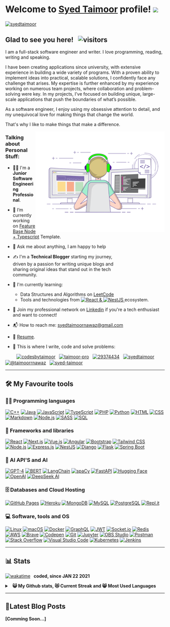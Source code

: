 # Welcome to [Syed Taimoor](https://syedtaimoor.me/) profile! <a href="https://www.syedtaimoor.me/"><img src="https://media.giphy.com/media/hvRJCLFzcasrR4ia7z/giphy.gif" width="25px"></a>

<a href="https://www.linkedin.com/in/syedtaimoor/" target="_blank"><img align="center" src="https://raw.githubusercontent.com/rahuldkjain/github-profile-readme-generator/master/src/images/icons/Social/linked-in-alt.svg" alt="syedtaimoor" height="30" width="40" /></a>

<!-- &nbsp; -->

<!-- <a href="https://x.com/syedtaimoor" target="_blank"><img align="center" src="https://upload.wikimedia.org/wikipedia/commons/6/60/X_logo_2023.svg" alt="syedtaimoor" height="30" width="30" /></a>

&nbsp; -->

<!-- <a href="https://www.instagram.com/aswin_barath_/" target="_blank"><img align="center" src="https://raw.githubusercontent.com/rahuldkjain/github-profile-readme-generator/master/src/images/icons/Social/instagram.svg" alt="aswin_barath_" height="30" width="40" /></a>
&nbsp; -->

<!-- <a href="https://www.facebook.com/profile.php?id=100011683902531" target="_blank"><img align="center" src="https://raw.githubusercontent.com/rahuldkjain/github-profile-readme-generator/master/src/images/icons/Social/facebook.svg" alt="100011683902531e" height="30" width="40" /></a>
&nbsp; -->

## Glad to see you here! &nbsp; ![visitors](https://visitor-badge.glitch.me/badge?page_id=codesbytaimoor.codesbytaimoor)

I am a full-stack software engineer and writer. I love programming, reading, writing and speaking.

I have been creating applications since university, with extensive experience in building a wide variety of programs. With a proven ability to implement ideas into practical, scalable solutions, I confidently face any challenge that arises. My expertise is further enhanced by my experience working on numerous team projects, where collaboration and problem-solving were key. In my projects, I’ve focused on building unique, large-scale applications that push the boundaries of what’s possible.

As a software engineer, I enjoy using my obsessive attention to detail, and my unequivocal love for making things that change the world.

That's why I like to make things that make a difference.

<img align="right" alt="GIF" src="https://github.com/AswinBarath/AswinBarath/blob/master/coding.gif?raw=true" width="408" height="318" />

### Talking about Personal Stuff:

- 👨‍🎓 I'm a **Junior Software Engineering Professional**.

- 🔭 I’m currently working on [Feature Base Node + Typescript](https://github.com/codesbytaimoor/Express-Server-Feature-based-Structure-design-pattern.git) Template.
<!-- - 👨‍🏫 I'm the **Community Leader** at [Codecademy JU](https://community.codecademy.com/jain-university-ju/) -->
- 💬 Ask me about anything, I am happy to help
- ✍ I'm a **Technical Blogger** starting my journey, <br /> driven by a passion for writing unique blogs and <br />sharing original ideas that stand out in the tech <br />community.

- 🌱 I'm currently learning:

  - Data Structures and Algorithms on [LeetCode](https://leetcode.com/taimoor-pro/)
  - Tools and technologies from <a href="#"><img alt="React" src="https://img.shields.io/badge/React-20232a.svg?logo=react&logoColor=%2361DAFB"> &
    <img alt="NestJS" src="https://img.shields.io/badge/NestJS-E0234E.svg?logo=nestjs&logoColor=white">
    </a>
    ecosystem.

- 👯 Join my professional network on [Linkedin](https://www.linkedin.com/in/syedtaimoor/) if you're a tech enthusiast and want to connect!

- 📬 How to reach me: [syedtaimoornawaz@gmail.com](mailto:syedtaimoornawaz@gmail.com)

- 📝 [Resume](https://docs.google.com/document/d/1RGNv7ycvxrI8RPkqtU7-68tjNQPelJucAfc0IWqfOYQ/edit?usp=sharing).

- 💪 This is where I write, code and solve problems:

&nbsp;&nbsp;&nbsp;&nbsp;&nbsp;&nbsp;&nbsp;&nbsp;
<a href="https://github.com/codesbytaimoor" target="_blank"><img align="center" src="https://raw.githubusercontent.com/rahuldkjain/github-profile-readme-generator/master/src/images/icons/Social/github.svg" alt="codesbytaimoor" height="30" width="40" /></a>
&nbsp;
<a href="https://leetcode.com/taimoor-pro/" target="_blank"><img align="center" src="https://raw.githubusercontent.com/rahuldkjain/github-profile-readme-generator/master/src/images/icons/Social/leet-code.svg" alt="taimoor-pro" height="30" width="40" /></a>
&nbsp;
<a href="https://stackoverflow.com/users/29374434/syed-taimoor" target="_blank"><img align="center" src="https://raw.githubusercontent.com/rahuldkjain/github-profile-readme-generator/master/src/images/icons/Social/stack-overflow.svg" alt="29374434" height="30" width="40" /></a>
&nbsp;
<a href="https://www.hackerrank.com/profile/taimoorrnawaz" target="_blank"><img align="center" src="https://raw.githubusercontent.com/rahuldkjain/github-profile-readme-generator/master/src/images/icons/Social/hackerrank.svg" alt="syedtaimoor" height="30" width="40" /></a>
&nbsp;
<a href="https://medium.com/@taimoorrnawaz" target="_blank"><img align="center" src="https://raw.githubusercontent.com/rahuldkjain/github-profile-readme-generator/master/src/images/icons/Social/medium.svg" alt="@taimoorrnawaz" height="30" width="40" /></a>
&nbsp;
<a href="https://dev.to/syed-taimoor" target="_blank"><img align="center" src="https://cdn.jsdelivr.net/npm/simple-icons@3.0.1/icons/dev-dot-to.svg" alt="syed-taimoor" height="30" width="40" /></a>
&nbsp;

---

## 🛠️ My Favourite tools

### 👨‍💻 Programming languages

<p>
    <a href="#"><img alt="C++" src="https://custom-icon-badges.herokuapp.com/badge/C++-9C033A.svg?logo=cpp2&logoColor=white"></a>
    <a href="#"><img alt="Java" src="https://img.shields.io/badge/Java-007396.svg?logo=java&logoColor=white"></a>
    <a href="#"><img alt="JavaScript" src="https://img.shields.io/badge/JavaScript-F7DF1E.svg?logo=javascript&logoColor=black"></a>
    <a href="#"><img alt="TypeScript" src="https://img.shields.io/badge/TypeScript-007ACC.svg?logo=typescript&logoColor=white"></a>
    <a href="#"><img alt="PHP" src="https://img.shields.io/badge/PHP-777BB4.svg?logo=php&logoColor=white"></a>
    <a href="#"><img alt="Python" src="https://img.shields.io/badge/Python-14354C.svg?logo=python&logoColor=white"></a>
    <a href="#"><img alt="HTML" src="https://img.shields.io/badge/HTML-E34F26.svg?logo=html5&logoColor=white"></a>
    <a href="#"><img alt="CSS" src="https://img.shields.io/badge/CSS-1572B6.svg?logo=css3&logoColor=white"></a>
    <a href="#"><img alt="Markdown" src="https://img.shields.io/badge/Markdown-000000.svg?logo=markdown&logoColor=white"></a>
    <a href="#"><img alt="Node.js" src="https://img.shields.io/badge/Node.js-43853D.svg?logo=node.js&logoColor=white"></a>
    <a href="#"><img alt="SASS" src="https://img.shields.io/badge/Sass-hotpink.svg?logo=SASS&logoColor=white"></a>
    <a href="#"><img alt="SQL" src="https://custom-icon-badges.herokuapp.com/badge/SQL-025E8C.svg?logo=database&logoColor=white"></a>

</p>

### 🧰 Frameworks and libraries

<p>
    <!-- Frontend Frameworks -->
    <a href="#"><img alt="React" src="https://img.shields.io/badge/React-20232a.svg?logo=react&logoColor=%2361DAFB"></a>
    <a href="#"><img alt="Next.js" src="https://img.shields.io/badge/Next.js-000000.svg?logo=next.js&logoColor=white"></a>
    <a href="#"><img alt="Vue.js" src="https://img.shields.io/badge/Vue.js-4FC08D.svg?logo=vue.js&logoColor=white"></a>
    <a href="#"><img alt="Angular" src="https://img.shields.io/badge/Angular-DD0031.svg?logo=angular&logoColor=white"></a>
    <a href="#"><img alt="Bootstrap" src="https://img.shields.io/badge/Bootstrap-7952B3.svg?logo=bootstrap&logoColor=white"></a>
    <a href="#"><img alt="Tailwind CSS" src="https://img.shields.io/badge/TailwindCSS-38B2AC.svg?logo=tailwind-css&logoColor=white"></a>
    <!-- Backend Frameworks -->
    <a href="#"><img alt="Node.js" src="https://img.shields.io/badge/Node.js-339933.svg?logo=node.js&logoColor=white"></a>
    <a href="#"><img alt="Express.js" src="https://img.shields.io/badge/Express.js-404d59.svg?logo=express&logoColor=white"></a>
    <a href="#"><img alt="NestJS" src="https://img.shields.io/badge/NestJS-E0234E.svg?logo=nestjs&logoColor=white"></a>
    <a href="#"><img alt="Django" src="https://img.shields.io/badge/Django-092E20.svg?logo=django&logoColor=white"></a>
    <a href="#"><img alt="Flask" src="https://img.shields.io/badge/Flask-000000.svg?logo=flask&logoColor=white"></a>
    <a href="#"><img alt="Spring Boot" src="https://img.shields.io/badge/Spring--Boot-6DB33F.svg?logo=springboot&logoColor=white"></a>
</p>

### 🤖 AI API'S and AI

<p>
    <a href="#"><img alt="GPT-4" src="https://img.shields.io/badge/GPT--4-412991.svg?logo=openai&logoColor=white"></a>
    <a href="#"><img alt="BERT" src="https://img.shields.io/badge/BERT-000000.svg?logo=google&logoColor=white"></a>
    <a href="#"><img alt="LangChain" src="https://img.shields.io/badge/LangChain-2E2E2E.svg?logo=langchain&logoColor=white"></a>
    <a href="#"><img alt="spaCy" src="https://img.shields.io/badge/spaCy-09A3D5.svg?logo=spacy&logoColor=white"></a>
    <a href="#"><img alt="FastAPI" src="https://img.shields.io/badge/FastAPI-009688.svg?logo=fastapi&logoColor=white"></a>
    <a href="#"><img alt="Hugging Face" src="https://img.shields.io/badge/Hugging--Face-FFD54F.svg?logo=huggingface&logoColor=black"></a>
    <a href="#"><img alt="OpenAI" src="https://img.shields.io/badge/OpenAI-412991.svg?logo=openai&logoColor=white"></a>
    <a href="#"><img alt="DeepSeek AI" src="https://img.shields.io/badge/DeepSeek--AI-0052CC.svg?logo=data:image/png;base64,iVBORw0KGgoAAAANSUhEUgAAABAAAAAQCAYAAAAf8/9hAAABF0lEQVR42q1TMW7CQBCdYhKFrCQKG7AbyHLtZg5SpT+A2hQThwoLCwXAj2AVbAxaCxuAXHY3lprH1DEz20PZlhltziTPX7eWYktdeRcdgDUYRXLa4tTFuWjVQDdgoq2Buxk6AcZ21hbcZnXvYZAI1RDbNZdc5gw5+wMhghohHEb3XMB1whEXNdbeAi5MwkhVixKGHMj8pPYxvXCGxWm93TYhg9cZd6AD+dI1qXnZpVqkN1rlcAe7TiLZd8VxpgEddxDWQBOEZHiGYYFCsAfdP5CrBk4djDa54mRVAnUmPU0vFhoXG26c9vAP/Y7MO5PL5CUAAAAAElFTkSuQmCC&logoColor=white"></a>
</p>


### 🗄️ Databases and Cloud Hosting

<p>
    <a href="#"><img alt="GitHub Pages" src="https://img.shields.io/badge/GitHub%20Pages-327FC7.svg?logo=github&logoColor=white"></a>
    <a href="#"><img alt="Heroku" src="https://img.shields.io/badge/Heroku-430098.svg?logo=heroku&logoColor=white"></a>
    <a href="#"><img alt="MongoDB" src ="https://img.shields.io/badge/MongoDB-4ea94b.svg?logo=mongodb&logoColor=white"></a>
    <a href="#"><img alt="MySQL" src="https://img.shields.io/badge/MySQL-00f.svg?logo=mysql&logoColor=white"></a>
    <a href="#"><img alt="PostgreSQL" src ="https://img.shields.io/badge/PostgreSQL-316192.svg?logo=postgresql&logoColor=white"></a>
    <a href="#"><img alt="Repl.it" src="https://img.shields.io/badge/Repl.it-0D101E.svg?logo=Replit&logoColor=white"></a>
</p>

### 💻 Software, tools and OS

<p>
    <a href="#"><img alt="Linux" src="https://img.shields.io/badge/Linux-FCC624.svg?logo=linux&logoColor=black"></a>
    <a href="#"><img alt="macOS" src="https://img.shields.io/badge/macOS-000000.svg?logo=apple&logoColor=white"></a>
    <a href="#"><img alt="Docker" src="https://img.shields.io/badge/Docker-2496ED.svg?logo=docker&logoColor=white"></a>
    <a href="#"><img alt="GraphQL" src="https://img.shields.io/badge/GraphQL-E10098.svg?logo=graphql&logoColor=white"></a>
    <a href="#"><img alt="JWT" src="https://img.shields.io/badge/JWT-000000.svg?logo=jsonwebtokens&logoColor=white"></a>
    <a href="#"><img alt="Socket.io" src="https://img.shields.io/badge/Socket.io-010101.svg?logo=socketdotio&logoColor=white"></a>
    <a href="#"><img alt="Redis" src="https://img.shields.io/badge/Redis-DC382D.svg?logo=redis&logoColor=white"></a>
    <a href="#"><img alt="AWS" src="https://img.shields.io/badge/AWS-232F3E.svg?logo=amazon-aws&logoColor=white"></a>
    <a href="#"><img alt="Brave" src="https://img.shields.io/badge/-Brave-FB542B?logo=brave&logoColor=white"></a>
    <a href="#"><img alt="Codepen" src="https://img.shields.io/badge/Codepen-000000.svg?logo=codepen&logoColor=white"></a>
    <a href="#"><img alt="Git" src="https://img.shields.io/badge/Git-F05033.svg?logo=git&logoColor=white"></a>
    <a href="#"><img alt="Jupyter" src="https://img.shields.io/badge/Jupyter-F37626.svg?logo=Jupyter&logoColor=white"></a>
    <a href="#"><img alt="OBS Studio" src="https://img.shields.io/badge/-OBS%20Studio-302E31?logo=obs-studio&logoColor=white"></a>
    <a href="#"><img alt="Postman" src="https://img.shields.io/badge/Postman-FF6C37?logo=postman&logoColor=white"></a>
    <a href="#"><img alt="Stack Overflow" src="https://img.shields.io/badge/-Stack%20Overflow-FE7A16?logo=stack-overflow&logoColor=white"></a>
    <a href="#"><img alt="Visual Studio Code" src="https://img.shields.io/badge/Visual%20Studio%20Code-0078d7.svg?logo=visual-studio-code&logoColor=white"></a>
    <a href="#"><img alt="Kubernetes" src="https://img.shields.io/badge/Kubernetes-326CE5.svg?logo=kubernetes&logoColor=white"></a>
    <a href="#"><img alt="Jenkins" src="https://img.shields.io/badge/Jenkins-D24939.svg?logo=jenkins&logoColor=white"></a>

</p>

---

## 📊 Stats

[![wakatime](https://wakatime.com/badge/user/40b888ea-417b-423d-ac6c-4ce5849a746a.svg)](https://wakatime.com/@40b888ea-417b-423d-ac6c-4ce5849a746a) <b>&nbsp; coded, since JAN 22 2021</b>

<!-- 📊 <b>This Week I Spent My Time On</b> -->

<!-- START_SECTION:waka-->

<!-- ```text
Markdown     5 hrs 3 mins    ███████████▒░░░░░░░░░░░░░   44.70 %
Java         2 hrs 35 mins   ██████████░░░░░░░░░░░░░░░   40.59 %
JavaScript   1 hr 34 mins    ███▒░░░░░░░░░░░░░░░░░░░░░   13.85 %
CSS          3 mins          ░░░░░░░░░░░░░░░░░░░░░░░░░   00.55 %
XML          2 mins          ░░░░░░░░░░░░░░░░░░░░░░░░░   00.31 %
``` -->

<!--END_SECTION:waka -->

<!-- <details>
  <summary>&nbsp;&nbsp;<b>🔥 GitHub Contributions Streak</summary>
  <br/>
</details> -->

<details>
  <summary>&nbsp;&nbsp;<b>😺 My Github stats, 😻 Current Streak and 😸 Most Used Languages</summary>
  <br/>
	<a href="https://github.com/codesbytaimoor/github-readme-stats" title="Go to Source"><img alt="Syed Taimoor Github Stats" src="https://denvercoder1-github-readme-stats.vercel.app/api?username=codesbytaimoor&show_icons=true&count_private=true&theme=react&border=61dafb&hide_border=true" height="172px"/></a>
    <a href="https://github.com/anuraghazra/github-readme-stats" title="Go to Source"><img alt="Syed Taimoor Top Languages" src="https://github-readme-stats.vercel.app/api/top-langs/?username=codesbytaimoor&langs_count=6&layout=compact&theme=react&hide_border=true&border_color=61dafb&hide=Jupyter%20Notebook,html,css,scss,pug,ruby,php,shell" height="172px"/></a>

  <br/>
  ⚡ I'm a <b>Polyglot programmer</b> in diverse languages
  <br/>
  ⚠ <b>Note:</b> Top languages is only a metric of the languages my public code consists of and doesn't reflect experience or skill level.

<p align=center>
  <a href="https://git.io/streak-stats"><img src="https://github-readme-streak-stats.herokuapp.com?user=codesbytaimoor&theme=react&hide_border=true&border_radius=5" alt="GitHub Streak" /></a>
</p>

## 🏆 GitHub Trophies

![](https://github-profile-trophy.vercel.app/?username=tcodesbytaimoor&theme=radical&no-frame=false&no-bg=false&margin-w=4)

### ✍️ Random Dev Quote

![](https://quotes-github-readme.vercel.app/api?type=horizontal&theme=radical)
<br />

</details>

---

## 📕Latest Blog Posts

[Comming Soon...]

<!-- - [Technology Keeps Changing with Noonies Nominee Aswin Barath](https://hackernoon.com/the-good-thing-and-the-bad-thing-about-technology-with-noonies-nominee-syedtaimoor)
- [Coding 101: Programming Language Building Blocks](https://hackernoon.com/coding-101-programming-language-building-blocks-1w513uwe)
- [Python Programming: A Beginner’s Guide](https://dev.to/aswinbarath/python-programming-a-beginner-s-guide-k8n)
- [Become a Job Ready Programmer](https://medium.com/techsoftware/become-a-job-ready-programmer-1e5a8cdd1351) -->

<!-- BLOG-POST-LIST:START -->

<!-- - [Learning in Public and Getting Opportunities](https://dev.to/aswinbarath/learning-in-public-and-getting-opportunities-4i92)
- [Introduction to programming](https://dev.to/aswinbarath/introduction-to-programming-31od)
- [Accessing Firebase services](https://dev.to/aswinbarath/accessing-firebase-services-4mn9)
- [Firebase core services](https://dev.to/aswinbarath/firebase-core-services-4hkl)
- [What is Firebase?](https://dev.to/aswinbarath/what-is-firebase-3f35) -->
<!-- BLOG-POST-LIST:END -->
